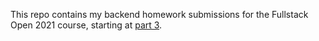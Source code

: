 This repo contains my backend homework submissions for the Fullstack Open 2021 course, starting at [part 3](https://fullstackopen.com/en/part3/node_js_and_express#simple-web-server).
